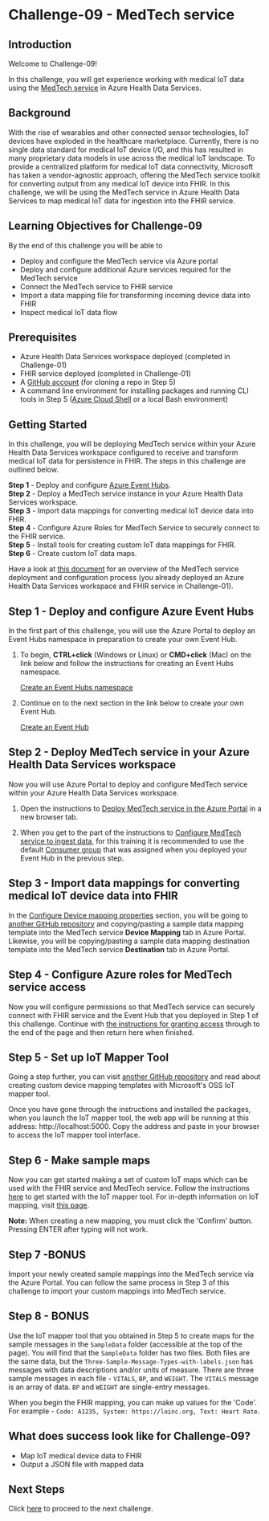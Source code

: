 # Challenge-09 - MedTech service

## Introduction

Welcome to Challenge-09!

In this challenge, you will get experience working with medical IoT data using the [MedTech service](https://docs.microsoft.com/en-us/azure/healthcare-apis/iot/iot-connector-overview) in Azure Health Data Services.

## Background

With the rise of wearables and other connected sensor technologies, IoT devices have exploded in the healthcare marketplace. Currently, there is no single data standard for medical IoT device I/O, and this has resulted in many proprietary data models in use across the medical IoT landscape. To provide a centralized platform for medical IoT data connectivity, Microsoft has taken a vendor-agnostic approach, offering the MedTech service toolkit for converting output from any medical IoT device into FHIR. In this challenge, we will be using the MedTech service in Azure Health Data Services to map medical IoT data for ingestion into the FHIR service.

## Learning Objectives for Challenge-09
By the end of this challenge you will be able to

- Deploy and configure the MedTech service via Azure portal
- Deploy and configure additional Azure services required for the MedTech service
- Connect the MedTech service to FHIR service
- Import a data mapping file for transforming incoming device data into FHIR
- Inspect medical IoT data flow

## Prerequisites 
+ Azure Health Data Services workspace deployed (completed in Challenge-01)
+ FHIR service deployed (completed in Challenge-01)
+ A [GitHub account](https://github.com/signup) (for cloning a repo in Step 5)
+ A command line environment for installing packages and running CLI tools in Step 5 ([Azure Cloud Shell](https://docs.microsoft.com/en-us/azure/cloud-shell/overview) or a local Bash environment)  


## Getting Started 
In this challenge, you will be deploying MedTech service within your Azure Health Data Services workspace configured to receive and transform medical IoT data for persistence in FHIR. The steps in this challenge are outlined below.

**Step 1** - Deploy and configure [Azure Event Hubs](https://docs.microsoft.com/en-us/azure/event-hubs/event-hubs-about).  
**Step 2** - Deploy a MedTech service instance in your Azure Health Data Services workspace.  
**Step 3** - Import data mappings for converting medical IoT device data into FHIR.  
**Step 4** - Configure Azure Roles for MedTech Service to securely connect to the FHIR service.  
**Step 5** - Install tools for creating custom IoT data mappings for FHIR.  
**Step 6** - Create custom IoT data maps.

Have a look at [this document](https://docs.microsoft.com/en-us/azure/healthcare-apis/iot/get-started-with-iot) for an overview of the MedTech service deployment and configuration process (you already deployed an Azure Health Data Services workspace and FHIR service in Challenge-01).

## Step 1 - Deploy and configure Azure Event Hubs
In the first part of this challenge, you will use the Azure Portal to deploy an Event Hubs namespace in preparation to create your own Event Hub.

1. To begin, **CTRL+click** (Windows or Linux) or **CMD+click** (Mac) on the link below and follow the instructions for creating an Event Hubs namespace.

    [Create an Event Hubs namespace](https://docs.microsoft.com/en-us/azure/event-hubs/event-hubs-create#create-an-event-hubs-namespace)

2. Continue on to the next section in the link below to create your own Event Hub.

    [Create an Event Hub](https://docs.microsoft.com/en-us/azure/event-hubs/event-hubs-create#create-an-event-hub)

## Step 2 - Deploy MedTech service in your Azure Health Data Services workspace 
Now you will use Azure Portal to deploy and configure MedTech service within your Azure Health Data Services workspace.

1. Open the instructions to [Deploy MedTech service in the Azure Portal](https://docs.microsoft.com/en-us/azure/healthcare-apis/iot/deploy-iot-connector-in-azure) in a new browser tab. 

2. When you get to the part of the instructions to [Configure MedTech service to ingest data](https://docs.microsoft.com/en-us/azure/healthcare-apis/iot/deploy-iot-connector-in-azure#configure-medtech-service-to-ingest-data), for this training it is recommended to use the default [Consumer group](https://docs.microsoft.com/en-us/azure/event-hubs/event-hubs-features#consumer-groups) that was assigned when you deployed your Event Hub in the previous step. 

## Step 3 - Import data mappings for converting medical IoT device data into FHIR

In the [Configure Device mapping properties](https://docs.microsoft.com/en-us/azure/healthcare-apis/iot/deploy-iot-connector-in-azure#configure-device-mapping-properties) section, you will be going to [another GitHub repository](https://github.com/microsoft/iomt-fhir/blob/main/docs/Configuration.md#device-content-mapping) and copying/pasting a sample data mapping template into the MedTech service **Device Mapping** tab in Azure Portal. Likewise, you will be copying/pasting a sample data mapping destination template into the MedTech service **Destination** tab in Azure Portal. 

## Step 4 - Configure Azure roles for MedTech service access

Now you will configure permissions so that MedTech service can securely connect with FHIR service and the Event Hub that you deployed in Step 1 of this challenge. Continue with [the instructions for granting access](https://docs.microsoft.com/en-us/azure/healthcare-apis/iot/deploy-iot-connector-in-azure#granting-medtech-service-access) through to the end of the page and then return here when finished.

## Step 5 - Set up IoT Mapper Tool

Going a step further, you can visit [another GitHub repository](https://github.com/microsoft/iomt-fhir/tree/main/tools/data-mapper) and read about creating custom device mapping templates with Microsoft's OSS IoT mapper tool.

Once you have gone through the instructions and installed the packages, when you launch the IoT mapper tool, the web app will be running at this address: http://localhost:5000. Copy the address and paste in your browser to access the IoT mapper tool interface.

## Step 6 - Make sample maps

Now you can get started making a set of custom IoT maps which can be used with the FHIR service and MedTech service. Follow the instructions [here](https://github.com/microsoft/iomt-fhir/tree/master/tools/data-mapper#getting-started) to get started with the IoT mapper tool. For in-depth information on IoT mapping, visit [this page](https://github.com/microsoft/iomt-fhir/blob/master/docs/Configuration.md).

__Note:__ When creating a new mapping, you must click the 'Confirm' button. Pressing ENTER after typing will not work.

## Step 7 -BONUS

Import your newly created sample mappings into the MedTech service via the Azure Portal. You can follow the same process in Step 3 of this challenge to import your custom mappings into MedTech service.

## Step 8 - BONUS

Use the IoT mapper tool that you obtained in Step 5 to create maps for the sample messages in the `SampleData` folder (accessible at the top of the page). You will find that the `SampleData` folder has two files. Both files are the same data, but the `Three-Sample-Message-Types-with-labels.json` has messages with data descriptions and/or units of measure. There are three sample messages in each file - `VITALS`, `BP`, and `WEIGHT`. The `VITALS` message is an array of data. `BP` and `WEIGHT` are single-entry messages. 

When you begin the FHIR mapping, you can make up values for the 'Code'. For example - `Code: A1235, System: https://loinc.org, Text: Heart Rate`.

## What does success look like for Challenge-09?
+ Map IoT medical device data to FHIR
+ Output a JSON file with mapped data

## Next Steps

Click [here](<../Challenge-10 - Optional - FhirBlaze (Blazor app dev + FHIR)/ReadMe.md>) to proceed to the next challenge.